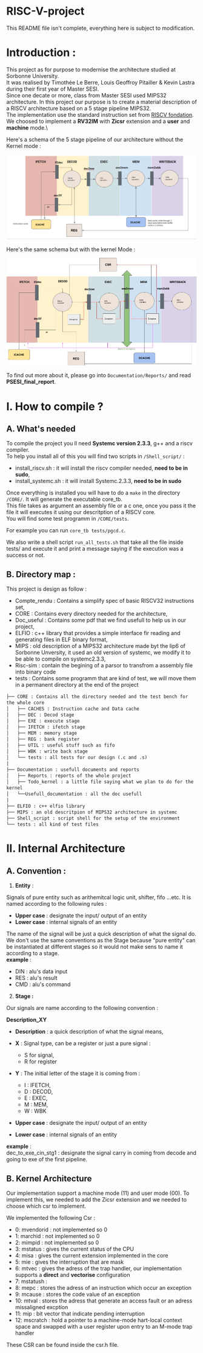 # RISC-V-project

This README file isn't complete, everything here is subject to modification. 

# Introduction :
This project as for purpose to modernise the architecture studied at Sorbonne University.\
It was realised by Timothée Le Berre, Louis Geoffroy Pitailler & Kevin Lastra during their first year of Master SESI.\
Since one decate or more, class from Master SESI used MIPS32 architecture. In this project our purpose is to create a material description of a RISCV architecture based on a 5 stage pipeline MIPS32.\
The implementation use the standard instruction set from [RISCV fondation](https://riscv.org/technical/specifications/). We choosed to implement a **RV32IM** with **Zicsr** extension and a **user** and **machine** mode.\

Here's a schema of the 5 stage pipeline of our architecture without the Kernel mode :

![plot](Documentation/Reports/Pictures_for_reports/RiscV_graph.PNG)

Here's the same schema but with the kernel Mode :

![plot](Documentation/Reports/Pictures_for_reports/schema_pipeline_exception.jpg)

To find out more about it, please go into ``Documentation/Reports/`` and read **PSESI_final_report**.

# I. How to compile ?
## A. What's needed 

To compile the project you ll need **Systemc version 2.3.3**, g++ and a riscv compiler.\
To help you install all of this you will find two scripts in ```/Shell_script/``` :
* install_riscv.sh : it will install the riscv compiler needed, **need to be in sudo**,
* install_systemc.sh : it will install Systemc.2.3.3, **need to be in sudo**

Once everything is installed you will have to do a ```make``` in the directory ```/CORE/```. It will generate the executable core_tb.\
This file takes as argument an assembly file or a c one, once you pass it the file it will executes it using our descritption of a RISCV core.\
You will find some test programm in ``/CORE/tests``.

For example you can run ``core_tb tests/pgcd.c``.

We also write a shell script ``run_all_tests.sh`` that take all the file inside tests/ and execute it and print a message saying if the execution was a success or not.

## B. Directory map :

This project is design as follow :
* Compte_rendu : Contains a simplify spec of basic RISCV32 instructions set,
* CORE : Contains every directory needed for the architecture,
* Doc_useful : Contains some pdf that we find usefull to help us in our project,
* ELFIO : c++ library that provides a simple interface fir reading and generating files in ELF binary format,
* MIPS : old description of a MIPS32 architecture made byt the lip6 of Sorbonne Unversity, it used an old version of systemc, we modify it to be able to compile on systemc2.3.3,
* Risc-sim : contain the begining of a parsor to transfrom a assembly file into binary code
* tests : Contains some programm that are kind of test, we will move them in a permanent directory at the end of the project

```
├── CORE : Contains all the directory needed and the test bench for the whole core
│   ├── CACHES : Instruction cache and Data cache
│   ├── DEC : Decod stage
│   ├── EXE : execute stage
│   ├── IFETCH : ifetch stage 
│   ├── MEM : memory stage
│   ├── REG : bank register
│   ├── UTIL : useful stuff such as fifo
│   ├── WBK : write back stage
│   └── tests : all tests for our design (.c and .s)
|
├── Documentation : usefull documents and reports
│   ├── Reports : reports of the whole project
│   ├── Todo_kernel : a little file saying what we plan to do for the kernel
│   └──Usefull_documentation : all the doc usefull
| 
├── ELFIO : c++ elfio library
├── MIPS : an old descritpion of MIPS32 architecture in systemc
├── Shell_script : script shell for the setup of the environment
└── tests : all kind of test files
```
# II. Internal Architecture
## A. Convention :

1. **Entity** :

Signals of pure entity such as arithemitcal logic unit, shifter, fifo ...etc. It is named according to the following rules :  
 - **Upper case** : designate the input/ output of an entity
- **Lower case** : internal signals of an entity  

The name of the signal will be just a quick description of what the signal do.  We don't use the same conventions as the Stage because "pure entity" can be instantiated at different stages so it would not make sens to name it according to a stage.  
__example__ :  
- DIN : alu's data input  
- RES : alu's result  
- CMD :  alu's command  

2. **Stage :**

Our signals are name according to the following convention :  

__**Description_XY**__  

- **Description** : a quick description of what the signal means,  
- **X** : Signal type, can be a register or just a pure signal :
    * S for signal,
    * R for register
- **Y** : The initial letter of the stage it is coming from :
    * I : IFETCH,
    * D : DECOD,
    * E : EXEC,
    * M : MEM,
    * W : WBK

- **Upper case** : designate the input/ output of an entity
- **Lower case** : internal signals of an entity  

__example__ :  
    dec_to_exe_cin_stg1 : designate the signal carry in coming from decode and going to exe of the first pipeline.

## B. Kernel Architecture

Our implementation support a machine mode (11) and user mode (00). To implement this, we needed to add the Zicsr extension and we needed to choose which csr to implement.

We implemented the following Csr :
* 0: mvendorid : not implemented so 0
* 1: marchid : not implemented so 0
* 2: mimpid : not implemented so 0
* 3: mstatus : gives the current status of the CPU
* 4: misa : gives the current extension implemented in the core
* 5: mie : gives the interruption that are mask 
* 6: mtvec : gives the adress of the trap handler, our implementation supports a **direct** and **vectorise** configuration
* 7: mstatush : 
* 8: mepc : stores the adress of an instruction which occur an exception
* 9: mcause : stores the code value of an exception
* 10: mtval : stores the adress that generate an access fault or an adress missaligned excption 
* 11: mip : bit vector that indicate pending interruption 
* 12: mscratch : hold a pointer to a machine-mode hart-local context space and swapped
with a user register upon entry to an M-mode trap handler

These CSR can be found inside the csr.h file. 